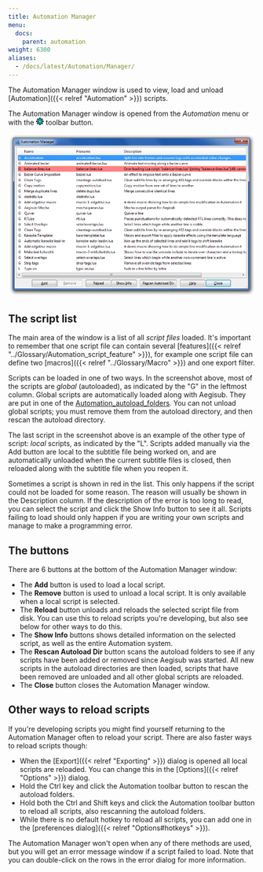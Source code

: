 ```yaml
---
title: Automation Manager
menu:
  docs:
    parent: automation
weight: 6300
aliases:
  - /docs/latest/Automation/Manager/
---
```


The Automation Manager window is used to view, load and unload
[Automation]({{< relref "Automation" >}}) scripts.

The Automation Manager window is opened from the _Automation_ menu or with
the ![Automation-toolbar-icon](/img/3.2/Automation-toolbar-icon.png) toolbar button.

![automation_manager](/img/3.2/automation_manager.png)

## The script list

The main area of the window is a list of all _script files_ loaded. It's
important to remember that one script file can contain several
[features]({{< relref "../Glossary/Automation_script_feature" >}}), for example one script file
can define two [macros]({{< relref "../Glossary/Macro" >}}) and one export filter.

Scripts can be loaded in one of two ways. In the screenshot above, most of
the scripts are _global_ (autoloaded), as indicated by the "G" in the
leftmost column. Global scripts are automatically loaded along with Aegisub.
They are put in one of the [Automation_autoload_folders](#). You can not
unload global scripts; you must remove them from the autoload directory, and
then rescan the autoload directory.

The last script in the screenshot above is an example of the other type of
script: _local_ scripts, as indicated by the "L". Scripts added manually via
the Add button are local to the subtitle file being worked on, and are
automatically unloaded when the current subtitle files is closed, then
reloaded along with the subtitle file when you reopen it.

Sometimes a script is shown in red in the list. This only happens if the
script could not be loaded for some reason. The reason will usually be shown
in the Description column. If the description of the error is too long to
read, you can select the script and click the Show Info button to see it
all. Scripts failing to load should only happen if you are writing your own
scripts and manage to make a programming error.

## The buttons

There are 6 buttons at the bottom of the Automation Manager window:

- The **Add** button is used to load a local script.
- The **Remove** button is used to unload a local script. It is only
  available when a local script is selected.
- The **Reload** button unloads and reloads the selected script file from
  disk. You can use this to reload scripts you're developing, but also see
  below for other ways to do this.
- The **Show Info** buttons shows detailed information on the selected
  script, as well as the entire Automation system.
- The **Rescan Autoload Dir** button scans the autoload folders to see if
  any scripts have been added or removed since Aegisub was started. All new
  scripts in the autoload directories are then loaded, scripts that have been
  removed are unloaded and all other global scripts are reloaded.
- The **Close** button closes the Automation Manager window.

## Other ways to reload scripts

If you're developing scripts you might find yourself returning to the
Automation Manager often to reload your script. There are also faster ways
to reload scripts though:

- When the [Export]({{< relref "Exporting" >}}) dialog is opened all local scripts are
  reloaded. You can change this in the [Options]({{< relref "Options" >}})
  dialog.
- Hold the Ctrl key and click the Automation toolbar button to rescan the
  autoload folders.
- Hold both the Ctrl and Shift keys and click the Automation toolbar button
  to reload all scripts, also rescanning the autoload folders.
- While there is no default hotkey to reload all scripts, you can add one in
  the [preferences dialog]({{< relref "Options#hotkeys" >}}).

The Automation Manager won't open when any of there methods are used, but
you will get an error message window if a script failed to load. Note that
you can double-click on the rows in the error dialog for more information.
